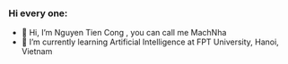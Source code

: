 ### Hi every one:
+ 👋 Hi, I’m Nguyen Tien Cong , you can call me MachNha
+ 🌱 I’m currently learning Artificial Intelligence at FPT University, Hanoi, Vietnam

